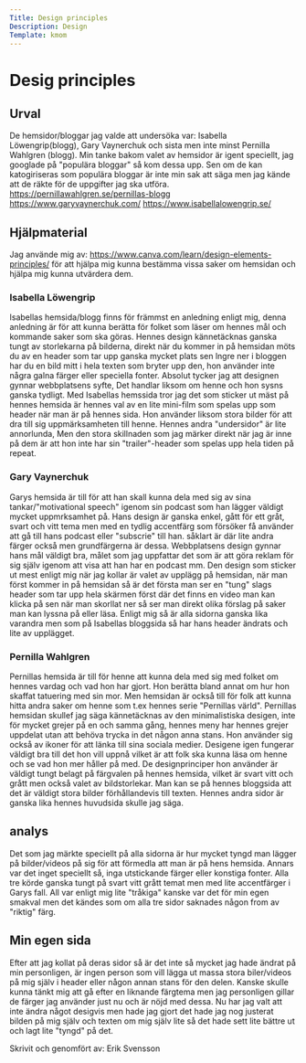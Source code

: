 ```yaml
---
Title: Design principles
Description: Design
Template: kmom
---
```


Desig principles
=======================

Urval
-------

De hemsidor/bloggar jag valde att undersöka var: Isabella Löwengrip(blogg), Gary Vaynerchuk och sista men inte minst Pernilla Wahlgren (blogg). Min tanke bakom valet av hemsidor är igent speciellt, jag googlade på "populära bloggar" så kom dessa upp. Sen om de kan katogiriseras som populära bloggar är inte min sak att säga men jag kände att de räkte för de uppgifter jag ska utföra.
<br>
https://pernillawahlgren.se/pernillas-blogg
https://www.garyvaynerchuk.com/
https://www.isabellalowengrip.se/
<br>

Hjälpmaterial
--------------
Jag använde mig av: https://www.canva.com/learn/design-elements-principles/ för att hjälpa mig kunna bestämma vissa saker om hemsidan och hjälpa mig kunna utvärdera dem.


### Isabella Löwengrip 
Isabellas hemsida/blogg finns för främmst en anledning enligt mig, denna anledning är för att kunna berätta för folket som läser om hennes mål och kommande saker som ska göras. Hennes design kännetäcknas ganska tungt av storlekarna på bilderna, direkt när du kommer in på hemsidan möts du av en header som tar upp ganska mycket plats sen lngre ner i bloggen har du en bild mitt i hela texten som bryter upp den, hon använder inte några galna färger eller speciella fonter. Absolut tycker jag att designen gynnar webbplatsens syfte, Det handlar liksom om henne och hon sysns ganska tydligt. Med Isabellas hemssida tror jag det som sticker ut mäst på hennes hemsida är hennes val av en lite mini-film som spelas upp som header när man är på hennes sida. Hon använder liksom stora bilder för att dra till sig uppmärksamheten till henne. Hennes andra "undersidor" är lite annorlunda, Men den stora skillnaden som jag märker direkt när jag är inne på dem är att hon inte har sin "trailer"-header som spelas upp hela tiden på repeat. 

### Gary Vaynerchuk 
Garys hemsida är till för att han skall kunna dela med sig av sina tankar/"motivational speech" igenom sin podcast som han lägger väldigt mycket uppmrksamhet på. Hans design är ganska enkel, gått för ett gråt, svart och vitt tema men med en tydlig accentfärg som försöker få använder att gå till hans podcast eller "subscrie" till han. såklart är där lite andra färger också men grundfärgerna är dessa. Webbplatsens design gynnar hans mål väldigt bra, målet som jag uppfattar det som är att göra reklam för sig själv igenom att visa att han har en podcast mm. Den design som sticker ut mest enligt mig när jag kollar är valet av upplägg på hemsidan, när man först kommer in på hemsidan så är det första man ser en "tung" slags header som tar upp hela skärmen först där det finns en video man kan klicka på sen när man skorllat ner så ser man direkt olika förslag på saker man kan lyssna på eller läsa. Enligt mig så är alla sidorna ganska lika varandra men som på Isabellas bloggsida så har hans header ändrats och lite av upplägget.

### Pernilla Wahlgren 
Pernillas hemsida är till för henne att kunna dela med sig med folket om hennes vardag och vad hon har gjort. Hon berätta bland annat om hur hon skaffat tatuering med sin mor. Men hemsidan är också till för folk att kunna hitta andra saker om henne som t.ex hennes serie "Pernillas värld". Pernillas hemsidan skullef jag säga kännetäcknas av den minimalistiska desigen, inte för mycket grejer på en och samma gång, hennes meny har hennes grejer uppdelat utan att behöva trycka in det någon anna stans. Hon använder sig också av ikoner för att länka till sina sociala medier. Desigene igen fungerar väldigt bra till det hon vill uppnå vilket är att folk ska kunna läsa om henne och se vad hon mer håller på med. De designprinciper hon använder är väldigt tungt belagt på färgvalen på hennes hemsida, vilket är svart vitt och grått men också valet av bildstorlekar. Man kan se på hennes bloggsida att det är väldigt stora bilder förhållandevis till texten. Hennes andra sidor är ganska lika hennes huvudsida skulle jag säga.

analys
-------
Det som jag märkte speciellt på alla sidorna är hur mycket tyngd man lägger på bilder/videos på sig för att förmedla att man är på hens hemsida. Annars var det inget speciellt så, inga utstickande färger eller konstiga fonter. Alla tre körde ganska tungt på svart vitt grått temat men med lite accentfärger i Garys fall. All var enligt mig lite "tråkiga" kanske var det för min egen smakval men det kändes som om alla tre sidor saknades någon from av "riktig" färg.

Min egen sida
---------------
Efter att jag kollat på deras sidor så är det inte så mycket jag hade ändrat på min personligen, är ingen person som vill lägga ut massa stora biler/videos på mig själv i header eller någon annan stans för den delen. Kanske skulle kunna tänkt mig att gå efter en liknande färgtema men jag personligen gillar de färger jag använder just nu och är nöjd med dessa. Nu har jag valt att inte ändra något desigvis men hade jag gjort det hade jag nog justerat bilden på mig själv och texten om mig själv lite så det hade sett lite bättre ut och lagt lite "tyngd" på det.


Skrivit och genomfört av: Erik Svensson


